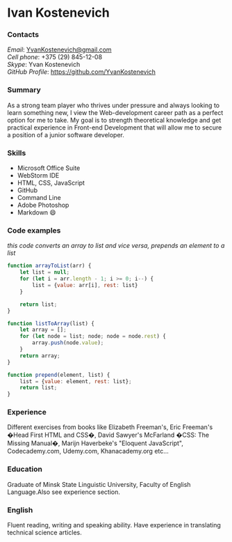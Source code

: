 # **Ivan Kostenevich**


### Contacts  


_Email_: YvanKostenevich@gmail.com  
_Cell phone_: +375 (29) 845-12-08  
_Skype_: Yvan Kostenevich  
_GitHub Profile_: https://github.com/YvanKostenevich  


### Summary  


As a strong team player who thrives under pressure
and always  looking to learn something new, I view
the Web-development career path as a perfect option
for me to take.
My goal is to strength theoretical knowledge
and get practical experience in Front-end
Development that will allow me to secure
a position of a junior software developer.


### Skills  


* Microsoft Office Suite 
* WebStorm IDE
* HTML, CSS, JavaScript
* GitHub
* Command Line
* Adobe Photoshop
* Markdown :smile:


### Code examples


*this code converts an array to list and vice versa,
prepends an element to a list*



```javascript
function arrayToList(arr) {
    let list = null;
    for (let i = arr.length - 1; i >= 0; i--) {
        list = {value: arr[i], rest: list}
    }

    return list;
}

function listToArray(list) {
    let array = [];
    for (let node = list; node; node = node.rest) {
        array.push(node.value);
    }
    return array;
}

function prepend(element, list) {
    list = {value: element, rest: list};
    return list;
}
```

### Experience  


Different exercises from books like Elizabeth
Freeman's, Eric Freeman's �Head First HTML and CSS�,
David Sawyer's McFarland �CSS: The Missing Manual�,
Marijn Haverbeke's "Eloquent JavaScript", Codecademy.com,
Udemy.com, Khanacademy.org etc...


### Education  


Graduate of Minsk State Linguistic University,
Faculty of English Language.Also see experience section.


### English  


Fluent reading, writing and speaking ability. Have experience
in translating technical science articles.